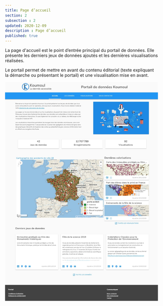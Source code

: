 ```yaml
---
title: Page d’accueil
section: 2
subsection : 2
updated: 2020-12-09
description : Page d’accueil
published: true
---
```


La page d'accueil est le point d’entrée principal du portail de données.
Elle présente les derniers jeux de données ajoutés et les dernières visualisations réalisées.

Le portail permet de mettre en avant du contenu éditorial (texte expliquant la démarche ou présentant le portail) et une visualisation mise en avant.

<img src="../../static/images/functional-presentation/acceuil.jpg" alt="Page d’accueil"></img>
